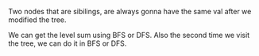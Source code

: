 Two nodes that are sibilings, are always gonna have the same val after we modified the tree.

We can get the level sum using BFS or DFS. Also the second time we visit the tree, we can do it in BFS or DFS.